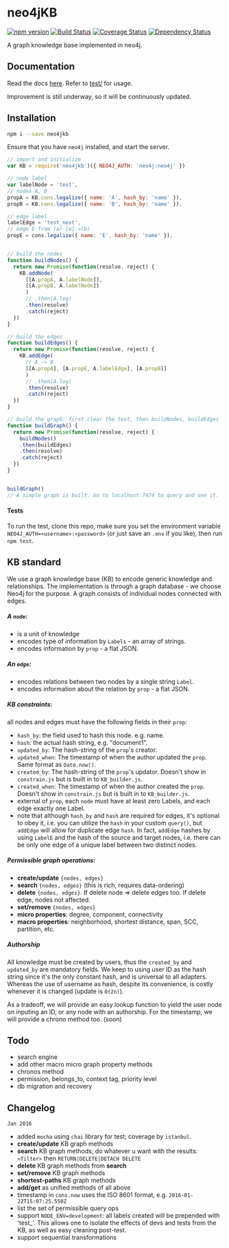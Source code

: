 # neo4jKB
[![npm version](https://badge.fury.io/js/neo4jkb.svg)](https://badge.fury.io/js/neo4jkb) [![Build Status](https://travis-ci.org/kengz/neo4jKB.svg?branch=master)](https://travis-ci.org/kengz/neo4jKB) [![Coverage Status](https://coveralls.io/repos/github/kengz/neo4jKB/badge.svg?branch=master)](https://coveralls.io/github/kengz/neo4jKB?branch=master) [![Dependency Status](https://gemnasium.com/kengz/neo4jKB.svg)](https://gemnasium.com/kengz/neo4jKB)


A graph knowledge base implemented in neo4j.

## Documentation

Read the docs [here](./API.md). Refer to [test/](./test/) for usage. 

Improvement is still underway, so it will be continuously updated.


## Installation


```bash
npm i --save neo4jkb
```

Ensure that you have `neo4j` installed, and start the server.


```js
// import and initialize
var KB = require('neo4jkb')({ NEO4J_AUTH: 'neo4j:neo4j' })

// node label
var labelNode = 'test',
// nodes A, B
propA = KB.cons.legalize({ name: 'A', hash_by: 'name' }),
propB = KB.cons.legalize({ name: 'B', hash_by: 'name' }),

// edge label
labelEdge = 'test_next',
// edge E from (a)-[e]->(b)
propE = cons.legalize({ name: 'E', hash_by: 'name' }),


// build the nodes
function buildNodes() {
  return new Promise(function(resolve, reject) {
    KB.addNode(
      [[A.propA, A.labelNode]],
      [[A.propB, A.labelNode]]
      )
      // .then(A.log)
      .then(resolve)
      .catch(reject)
  })
}

// build the edges
function buildEdges() {
  return new Promise(function(resolve, reject) {
    KB.addEdge(
      // A -> B
      [[A.propA], [A.propE, A.labelEdge], [A.propB]]
      )
      // .then(A.log)
      .then(resolve)
      .catch(reject)
  })
}

// build the graph: first clear the test, then buildNodes, buildEdges
function buildGraph() {
  return new Promise(function(resolve, reject) {
    buildNodes()
    .then(buildEdges)
    .then(resolve)
    .catch(reject)
  })
}


buildGraph()
// A simple graph is built. Go to localhost:7474 to query and see it.

```


#### Tests
To run the test, clone this repo, make sure you set the environment variable `NEO4J_AUTH=<username>:<password>` (or just save an `.env` if you like), then run `npm test`.


## KB standard
We use a graph knowledge base (KB) to encode generic knowledge and relationships. The implementation is through a graph database - we choose Neo4j for the purpose. A graph consists of individual nodes connected with edges.


##### A `node`:

- is a unit of knowledge
- encodes type of information by `Labels` - an array of strings.
- encodes information by `prop` - a flat JSON.


##### An `edge`:

- encodes relations between two nodes by a single string `Label`.
- encodes information about the relation by `prop` - a flat JSON.


##### KB constraints:

all nodes and edges must have the following fields in their `prop`: 

- `hash_by`: the field used to hash this node. e.g. name.
- `hash`: the actual hash string, e.g. "document1".
- `updated_by`: The hash-string of the `prop`'s creator.
- `updated_when`: The timestamp of when the author updated the `prop`. Same format as `Date.now()`.
- `created_by`: The hash-string of the `prop`'s updator. Doesn't show in `constrain.js` but is built in to `KB_builder.js`.
- `created_when`: The timestamp of when the author created the `prop`. Doesn't show in `constrain.js` but is built in to `KB_builder.js`.
- external of `prop`, each `node` must have at least zero Labels, and each edge exactly one Label.
- note that although `hash_by` and `hash` are required for edges, it's optional to obey it, i.e. you can utilize the `hash` in your custom `query()`, but `addEdge` will allow for duplicate edge `hash`. In fact, `addEdge` hashes by using `LabelE` and the hash of the source and target nodes, i.e. there can be only one edge of a unique label between two distinct nodes.


##### Permissible graph operations:

- **create/update** `{nodes, edges}`
- **search** `{nodes, edges}` (this is rich, requires data-ordering)
- **delete** `{nodes, edges}`. If delete node => delete edges too. If delete edge, nodes not affected.
- **set/remove** `{nodes, edges}`
- **micro properties**: degree, component, connectivity
- **macro properties**: neighborhood, shortest distance, span, SCC, partition, etc.


##### Authorship

All knowledge must be created by users, thus the `created_by` and `updated_by` are mandatory fields. We keep to using user ID as the hash string since it's the only constant hash, and is universal to all adapters. Whereas the use of username as hash, despite its convenience, is costly whenever it is changed (update is `O(2n)`).

As a tradeoff, we will provide an easy lookup function to yield the user node on inputing an ID, or any node with an authorship. For the timestamp, we will provide a chrono method too. (soon)



## Todo
- search engine
- add other macro micro graph property methods
- chronos method
- permission, belongs_to, context tag, priority level
- db migration and recovery


## Changelog

`Jan 2016`

- added `mocha` using `chai` library for test; coverage by `istanbul`.
- **create/update** KB graph methods
- **search** KB graph methods; do whatever u want with the results: `<filter>` then `RETURN|DELETE|DETACH DELETE`
- **delete** KB graph methods from **search**
- **set/remove** KB graph methods
- **shortest-paths** KB graph methods
- **add/get** as unified methods of all above
- timestamp in `cons.now` uses the ISO 8601 format, e.g. `2016-01-22T15:07:25.550Z`
- list the set of permissible query ops
- support `NODE_ENV=development`: all labels created will be prepended with 'test_'. This allows one to isolate the effects of devs and tests from the KB, as well as easy cleaning post-test.
- support sequential transformations
